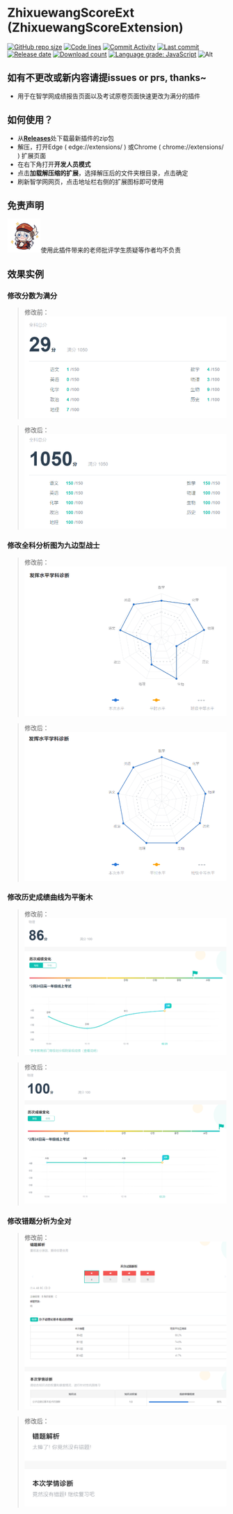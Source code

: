 # ZhixuewangScoreExt (ZhixuewangScoreExtension)
[![GitHub repo size](https://img.shields.io/github/repo-size/aquamarine5/ZhixuewangScoreExt)](https://github.com/aquamarine5/ZhixuewangScoreExt)
[![Code lines](https://img.shields.io/tokei/lines/github/aquamarine5/ZhixuewangScoreExt)](https://github.com/aquamarine5/ZhixuewangScoreExt)
[![Commit Activity](https://img.shields.io/github/commit-activity/m/aquamarine5/ZhixuewangScoreExt)]()
[![Last commit](https://img.shields.io/github/last-commit/aquamarine5/ZhixuewangScoreExt)]()
[![Release date](https://img.shields.io/github/release-date-pre/aquamarine5/ZhixuewangScoreExt)]()
[![Download count](https://img.shields.io/github/downloads/aquamarine5/ZhixuewangScoreExt/total)]()
[![Language grade: JavaScript](https://img.shields.io/lgtm/grade/javascript/g/aquamarine5/ZhixuewangScoreExt.svg?logo=lgtm&logoWidth=18)](https://lgtm.com/projects/g/aquamarine5/ZhixuewangScoreExt/context:javascript)
![Alt](https://repobeats.axiom.co/api/embed/55b0946e57e5680f4a865aeb6f1b25f7e55d600e.svg "Repobeats analytics image")  
## **如有不更改或新内容请提issues or prs, thanks~**
- 用于在智学网成绩报告页面以及考试原卷页面快速更改为满分的插件
## 如何使用？
- 从[**Releases**](https://github.com/aquamarine5/ZhixuewangScoreExt/releases)处下载最新插件的zip包
- 解压，打开Edge ( edge://extensions/ ) 或Chrome ( chrome://extensions/ ) 扩展页面
- 在右下角打开**开发人员模式**
- 点击**加载解压缩的扩展**，选择解压后的文件夹根目录，点击确定
- 刷新智学网网页，点击地址栏右侧的扩展图标即可使用
## 免责声明
<img src="README_images/klee_emoji.png" width="77" alt="rickroll">使用此插件带来的老师批评学生质疑等作者均不负责
## 效果实例
### 修改分数为满分
> 修改前：
> [![previous_score](README_images/previous_score.png)]()

> 修改后：
> [![changed_score](README_images/changed_score.png)]()
### 修改全科分析图为九边型战士
> 修改前：
> [![previous_analysis](README_images/previous_analysis.png)]()

> 修改后：
> [![changed_analysis](README_images/changed_analysis.png)]()
### 修改历史成绩曲线为平衡木
> 修改前：
> [![previous_scorerank](README_images/previous_scoreRank.png)]()

> 修改后：
> [![changed_scorerank](README_images/changed_scoreRank.png)]()
### 修改错题分析为全对
> 修改前：
> [![previous_error](README_images/previous_error.png)]()

> 修改后：  
> [![changed_error](README_images/changed_error.png)]()
